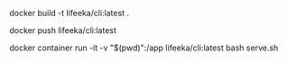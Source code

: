 docker build -t lifeeka/cli:latest .

docker push lifeeka/cli:latest

docker container run -it  -v "$(pwd)":/app lifeeka/cli:latest bash serve.sh

